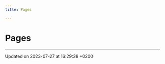 ```yaml
---
title: Pages

---
```


# Pages







-------------------------------

Updated on 2023-07-27 at 16:29:38 +0200
